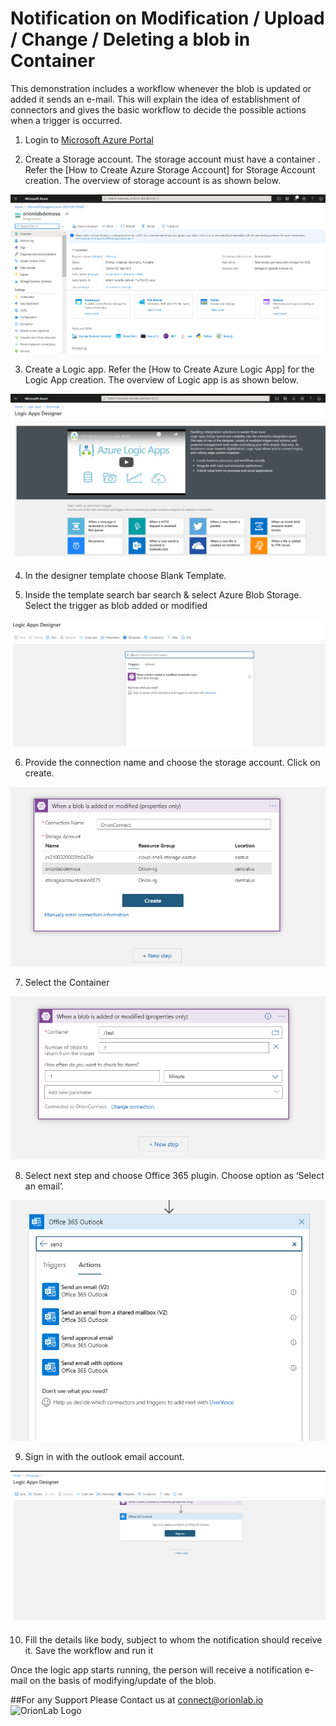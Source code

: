 # Notification on Modification / Upload / Change / Deleting a blob in Container

This demonstration includes a workflow whenever the blob is updated or added it sends an e-mail. This will explain the idea of establishment of connectors and gives the basic workflow to decide the possible actions when a trigger is occurred.

1.  Login to [Microsoft Azure Portal](https://portal.azure.com/ "Microsoft Azure Portal")
    
2.  Create a Storage account. The storage account must have a container . Refer the [How to Create Azure Storage Account] for Storage Account creation. The overview of storage account is as shown below.

  ![Azure Portal](https://github.com/orionlab-io/blogs/blob/main/Azure%20Logic%20Apps/Images/azure-portal.png)

3.  Create a Logic app. Refer the [How to Create Azure Logic App] for the Logic App creation. The overview of Logic app is as shown below.

  ![Azure Logic Designer](https://github.com/orionlab-io/blogs/blob/main/Azure%20Logic%20Apps/Images/azure-logic.png)
    
4.  In the designer template choose Blank Template. 

5.  Inside the template search bar search & select Azure Blob Storage. Select the trigger as blob added or modified
 
 ![Azure Logic Designer](https://github.com/orionlab-io/blogs/blob/main/Azure%20Logic%20Apps/Images/azure-logic-designed.png)

6.	Provide the connection name and choose the storage account. Click on create. 

 ![Azure Logic Designer](https://github.com/orionlab-io/blogs/blob/main/Azure%20Logic%20Apps/Images/choose-connecttion.png)

7.	Select the Container 
 
 ![Azure Logic Designer](https://github.com/orionlab-io/blogs/blob/main/Azure%20Logic%20Apps/Images/select-container.png)
 
8.	Select next step and choose Office 365 plugin. Choose option as ‘Select an email’.

![Azure Logic Designer](https://github.com/orionlab-io/blogs/blob/main/Azure%20Logic%20Apps/Images/select-mail.png)
 
9.	Sign in with the outlook email account.

![Azure Logic Designer](https://github.com/orionlab-io/blogs/blob/main/Azure%20Logic%20Apps/Images/sign-in.png)

10.	Fill the details like body, subject to whom the notification should receive it. Save the workflow and run it
 
Once the logic app starts running, the person will receive a notification e-mail on the basis of modifying/update of the blob.

##For any Support Please Contact us at [connect@orionlab.io](mailto:connect@orionlab.io)
![OrionLab Logo]()
